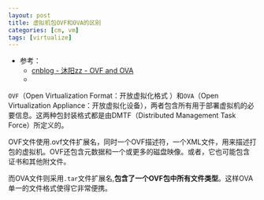 ```yaml
---
layout: post
title: 虚拟机包OVF和OVA的区别
categories: [cm, vm]
tags: [virtualize]
---
```


* 参考： 
  * [cnblog - 沐阳zz - OVF and OVA](https://www.cnblogs.com/weikunzz/p/6710496.html)
  * []()

`OVF`（Open Virtualization Format：开放虚拟化格式 ）和`OVA`（Open Virtualization Appliance：开放虚拟化设备），两者包含所有用于部署虚拟机的必要信息。这两种包封装格式都是由DMTF（Distributed Management Task Force）所定义的。

OVF文件使用.ovf文件扩展名，同时一个OVF描述符，一个XML文件，用来描述打包的虚拟机。OVF还包含元数据和一个或更多的磁盘映像。或者，它也可能包含证书和其他附文件。

而OVA文件则采用`.tar`文件扩展名,**包含了一个OVF​​包中所有文件类型**。这样OVA单一的文件格式使得它非常便携。







